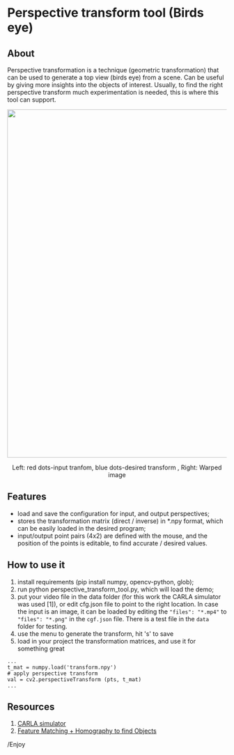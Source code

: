 # Perspective transform tool (Birds eye)

## About

Perspective transformation is a technique (geometric transformation) that can be used to generate a top view (birds eye) from a scene. Can be useful by giving more insights into the objects of interest. Usually, to find the right perspective transform much experimentation is needed, this is where this tool can support.

<p align="center"> 
<img src="./info/demo.gif" width="800">
<div align="center">Left: red dots-input tranfom, blue dots-desired transform , Right: Warped image</div>

## Features
- load and save the configuration for input, and output perspectives;
- stores the transformation matrix (direct / inverse) in *.npy format, which can be easily loaded in the desired program;
- input/output point pairs (4x2) are defined with the mouse, and the position of the points is editable, to find accurate / desired values.


## How to use it

1. install requirements (pip install numpy, opencv-python, glob);
2. run python perspective_transform_tool.py, which will load the demo;
3. put your video file in the data folder (for this work the CARLA simulator was used [1]), or edit cfg.json file to point to the right location. In case the input is an image, it can be loaded by editing the ```"files": "*.mp4"``` to ```"files": "*.png"``` in the ```cgf.json``` file. There is a test file in the ```data``` folder for testing. 
4. use the menu to generate the transform, hit 's' to save
5. load in your project the transformation matrices, and use it for something great
```
...
t_mat = numpy.load('transform.npy')
# apply perspective transform
val = cv2.perspectiveTransform (pts, t_mat)
...
```

## Resources

1. [CARLA simulator](https://carla.org/)
2. [Feature Matching + Homography to find Objects](https://docs.opencv.org/3.4/d1/de0/tutorial_py_feature_homography.html)


/Enjoy